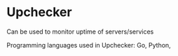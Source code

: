# Upchecker

Can be used to monitor uptime of servers/services

Programming languages used in Upchecker:
Go,
Python,
